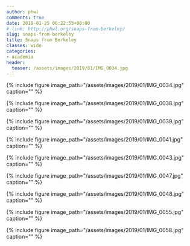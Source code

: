 ```yaml
---
author: phwl
comments: true
date: 2019-01-25 06:22:53+00:00
# link: http://phwl.org/snaps-from-berkeley/
slug: snaps-from-berkeley
title: Snaps from Berkeley
classes: wide
categories:
- academia
header:
  teaser: /assets/images/2019/01/IMG_0034.jpg
---
```



{% include figure image_path="/assets/images/2019/01/IMG_0034.jpg" caption="" %}




<!-- more -->



{% include figure image_path="/assets/images/2019/01/IMG_0038.jpg" caption="" %}



{% include figure image_path="/assets/images/2019/01/IMG_0039.jpg" caption="" %}



{% include figure image_path="/assets/images/2019/01/IMG_0041.jpg" caption="" %}



{% include figure image_path="/assets/images/2019/01/IMG_0043.jpg" caption="" %}



{% include figure image_path="/assets/images/2019/01/IMG_0047.jpg" caption="" %}



{% include figure image_path="/assets/images/2019/01/IMG_0048.jpg" caption="" %}



{% include figure image_path="/assets/images/2019/01/IMG_0055.jpg" caption="" %}



{% include figure image_path="/assets/images/2019/01/IMG_0058.jpg" caption="" %}

